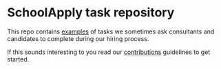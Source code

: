 # SchoolApply task repository

This repo contains [examples](docs/) of tasks we sometimes ask consultants and candidates to complete during our hiring process.

If this sounds interesting to you read our [contributions](CONTRIBUTING.md) guidelines to get started.